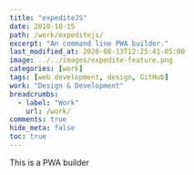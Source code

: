 ```yaml
---
title: "expediteJS"
date: 2018-10-15
path: /work/expeditejs/
excerpt: "An command line PWA builder."
last_modified_at: 2020-08-13T12:25:41-05:00
image: ../../images/expedite-feature.png
categories: [work]
tags: [web development, design, GitHub]
work: "Design & Development"
breadcrumbs:
  - label: "Work"
    url: /work/
comments: true
hide_meta: false
toc: true
---
```


This is a PWA builder

